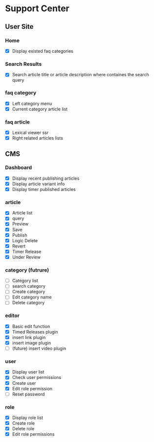 # Support Center

## User Site

### Home

- [x] Display existed faq categories

### Search Results

- [x] Search article title or article description where containes the search query

### faq category

- [x] Left category menu
- [x] Current category article list

### faq article

- [x] Lexical viewer ssr
- [x] Right related articles lists

## CMS

### Dashboard

- [x] Display recent publishing articles
- [x] Display article variant info
- [x] Display timer published articles

### article

- [x] Article list
- [x] query
- [x] Preview
- [x] Save
- [x] Publish
- [x] Logic Delete
- [x] Revert
- [x] Timer Release
- [x] Under Review

### category (futrure)

- [ ] Category list
- [ ] search category
- [ ] Create category
- [ ] Edit category name
- [ ] Delete category

### editor

- [x] Basic edit function
- [x] Timed Releases plugin
- [x] insert link plugin
- [x] insert image plugin
- [ ] (future) insert video plugin

### user

- [x] Display user list
- [x] Check user permissions
- [x] Create user
- [x] Edit role permission
- [ ] Reset password

### role

- [x] Display role list
- [x] Create role
- [x] Delete role
- [x] Edit role permissions
